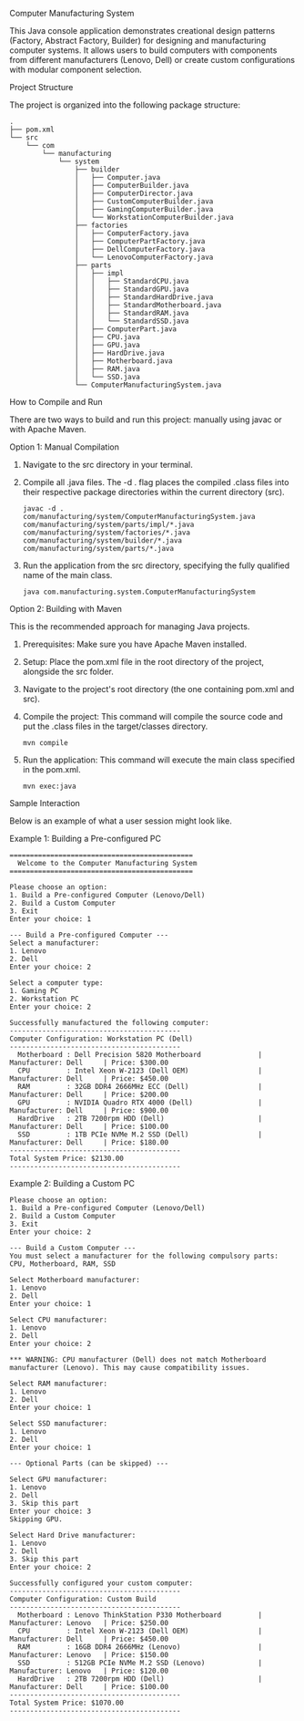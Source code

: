 Computer Manufacturing System

This Java console application demonstrates creational design patterns (Factory, Abstract Factory, Builder) for designing and manufacturing computer systems. It allows users to build computers with components from different manufacturers (Lenovo, Dell) or create custom configurations with modular component selection.

Project Structure

The project is organized into the following package structure:

```
.
├── pom.xml
└── src
    └── com
        └── manufacturing
            └── system
                ├── builder
                │   ├── Computer.java
                │   ├── ComputerBuilder.java
                │   ├── ComputerDirector.java
                │   ├── CustomComputerBuilder.java
                │   ├── GamingComputerBuilder.java
                │   └── WorkstationComputerBuilder.java
                ├── factories
                │   ├── ComputerFactory.java
                │   ├── ComputerPartFactory.java
                │   ├── DellComputerFactory.java
                │   └── LenovoComputerFactory.java
                ├── parts
                │   ├── impl
                │   │   ├── StandardCPU.java
                │   │   ├── StandardGPU.java
                │   │   ├── StandardHardDrive.java
                │   │   ├── StandardMotherboard.java
                │   │   ├── StandardRAM.java
                │   │   └── StandardSSD.java
                │   ├── ComputerPart.java
                │   ├── CPU.java
                │   ├── GPU.java
                │   ├── HardDrive.java
                │   ├── Motherboard.java
                │   ├── RAM.java
                │   └── SSD.java
                └── ComputerManufacturingSystem.java
```

How to Compile and Run

There are two ways to build and run this project: manually using javac or with Apache Maven.

Option 1: Manual Compilation

1. Navigate to the src directory in your terminal.

2. Compile all .java files. The -d . flag places the compiled .class files into their respective package directories within the current directory (src).

   ```
   javac -d . com/manufacturing/system/ComputerManufacturingSystem.java com/manufacturing/system/parts/impl/*.java com/manufacturing/system/factories/*.java com/manufacturing/system/builder/*.java com/manufacturing/system/parts/*.java
   ```

3. Run the application from the src directory, specifying the fully qualified name of the main class.

   ```
   java com.manufacturing.system.ComputerManufacturingSystem
   ```

Option 2: Building with Maven

This is the recommended approach for managing Java projects.

1. Prerequisites: Make sure you have Apache Maven installed.

2. Setup: Place the pom.xml file in the root directory of the project, alongside the src folder.

3. Navigate to the project's root directory (the one containing pom.xml and src).

4. Compile the project: This command will compile the source code and put the .class files in the target/classes directory.

   ```
   mvn compile
   ```

5. Run the application: This command will execute the main class specified in the pom.xml.

   ```
   mvn exec:java
   ```

Sample Interaction

Below is an example of what a user session might look like.

Example 1: Building a Pre-configured PC

```
=============================================
  Welcome to the Computer Manufacturing System
=============================================

Please choose an option:
1. Build a Pre-configured Computer (Lenovo/Dell)
2. Build a Custom Computer
3. Exit
Enter your choice: 1

--- Build a Pre-configured Computer ---
Select a manufacturer:
1. Lenovo
2. Dell
Enter your choice: 2

Select a computer type:
1. Gaming PC
2. Workstation PC
Enter your choice: 2

Successfully manufactured the following computer:
------------------------------------------
Computer Configuration: Workstation PC (Dell)
------------------------------------------
  Motherboard : Dell Precision 5820 Motherboard              | Manufacturer: Dell     | Price: $300.00
  CPU         : Intel Xeon W-2123 (Dell OEM)                 | Manufacturer: Dell     | Price: $450.00
  RAM         : 32GB DDR4 2666MHz ECC (Dell)                 | Manufacturer: Dell     | Price: $200.00
  GPU         : NVIDIA Quadro RTX 4000 (Dell)                | Manufacturer: Dell     | Price: $900.00
  HardDrive   : 2TB 7200rpm HDD (Dell)                       | Manufacturer: Dell     | Price: $100.00
  SSD         : 1TB PCIe NVMe M.2 SSD (Dell)                 | Manufacturer: Dell     | Price: $180.00
------------------------------------------
Total System Price: $2130.00
------------------------------------------
```

Example 2: Building a Custom PC

```
Please choose an option:
1. Build a Pre-configured Computer (Lenovo/Dell)
2. Build a Custom Computer
3. Exit
Enter your choice: 2

--- Build a Custom Computer ---
You must select a manufacturer for the following compulsory parts:
CPU, Motherboard, RAM, SSD

Select Motherboard manufacturer:
1. Lenovo
2. Dell
Enter your choice: 1

Select CPU manufacturer:
1. Lenovo
2. Dell
Enter your choice: 2

*** WARNING: CPU manufacturer (Dell) does not match Motherboard manufacturer (Lenovo). This may cause compatibility issues.

Select RAM manufacturer:
1. Lenovo
2. Dell
Enter your choice: 1

Select SSD manufacturer:
1. Lenovo
2. Dell
Enter your choice: 1

--- Optional Parts (can be skipped) ---

Select GPU manufacturer:
1. Lenovo
2. Dell
3. Skip this part
Enter your choice: 3
Skipping GPU.

Select Hard Drive manufacturer:
1. Lenovo
2. Dell
3. Skip this part
Enter your choice: 2

Successfully configured your custom computer:
------------------------------------------
Computer Configuration: Custom Build
------------------------------------------
  Motherboard : Lenovo ThinkStation P330 Motherboard         | Manufacturer: Lenovo   | Price: $250.00
  CPU         : Intel Xeon W-2123 (Dell OEM)                 | Manufacturer: Dell     | Price: $450.00
  RAM         : 16GB DDR4 2666MHz (Lenovo)                   | Manufacturer: Lenovo   | Price: $150.00
  SSD         : 512GB PCIe NVMe M.2 SSD (Lenovo)             | Manufacturer: Lenovo   | Price: $120.00
  HardDrive   : 2TB 7200rpm HDD (Dell)                       | Manufacturer: Dell     | Price: $100.00
------------------------------------------
Total System Price: $1070.00
------------------------------------------
```